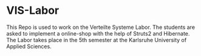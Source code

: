 # VIS-Labor

This Repo is used to work on the Verteilte Systeme Labor.
The students are asked to implement a online-shop with the help of Struts2 and Hibernate.
The Labor takes place in the 5th semester at the Karlsruhe University of Applied Sciences.

